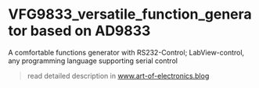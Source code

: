 # VFG9833_versatile_function_generator based on AD9833
A comfortable functions generator with RS232-Control; LabView-control, any programming language supporting serial control

> read detailed description in www.art-of-electronics.blog
